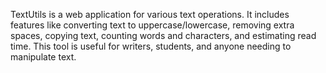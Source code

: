 TextUtils is a web application for various text operations. It includes features like converting text to uppercase/lowercase, removing extra spaces, copying text, counting words and characters, and estimating read time. This tool is useful for writers, students, and anyone needing to manipulate text.